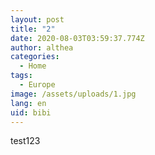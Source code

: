 ```yaml
---
layout: post
title: "2"
date: 2020-08-03T03:59:37.774Z
author: althea
categories:
  - Home
tags:
  - Europe
image: /assets/uploads/1.jpg
lang: en
uid: bibi
---
```

test123